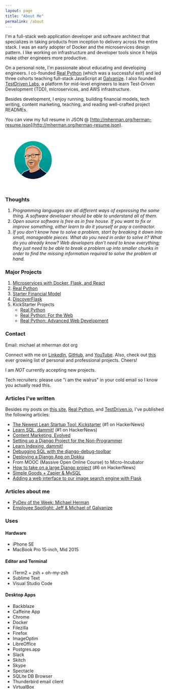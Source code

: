 ```yaml
---
layout: page
title: "About Me"
permalink: /about
---
```



I'm a full-stack web application developer and software architect that specializes in taking products from inception to delivery across the entire stack. I was an early adopter of Docker and the microservices design pattern. I like working on infrastructure and developer tools since it helps make other engineers more productive.

On a personal note, I'm passionate about educating and developing engineers. I co-founded [Real Python](http://www.realpython.com) (which was a successful exit) and led three cohorts teaching full-stack JavaScript at [Galvanize](https://www.galvanize.com/). I also founded [TestDriven Labs](http://testdriven.io/), a platform for mid-level engineers to learn Test-Driven Development (TDD), microservices, and AWS infrastructure.

Besides development, I enjoy running, building financial models, tech writing, content marketing, teaching, and reading well-crafted project READMEs.

<p style="display:none">
Hey I'm Michael - a ginger since I was born and a Radiohead fan since I developed taste. I can't dance - though there's a video of me on YouTube giving it a try. Seinfeld is the best thing ever, made better when paired with a Colorado IPA. Ask me about the NBA sometime - I absorb what I can before I fall asleep. There's a tattoo under my t-shirt - surprise!
</p>

You can view my full resume in JSON @ [http://mherman.org/herman-resume.json](http://mherman.org/herman-resume.json).

<img src="/assets/img/me.png" style="max-width: 35%; border:0; box-shadow: none;" alt="me">

### Thoughts

1. *Programming languages are all different ways of expressing the same thing. A software developer should be able to understand all of them.*
1. *Open source software is free as in free house. If you want to fix or improve something, either learn to do it yourself or pay a contractor.*
1. *If you don't know how to solve a problem, start by breaking it down into small, manageable pieces. What do you need in order to solve it? What do you already know? Web developers don't need to know everything; they just need to be able to break a problem up into smaller chunks in order to find the missing information required to solve the problem at hand.*

### Major Projects

1. [Microservices with Docker, Flask, and React](https://testdriven.io/bundle/microservices-with-docker-flask-and-react/)
1. [Real Python](http://www.realpython.com)
1. [Starter Financial Model](http://www.starterfinancialmodel.com/)
1. [DiscoverFlask](http://discoverflask.com)
1. KickStarter Projects
    - [Real Python](https://www.kickstarter.com/projects/fletcher/practical-python-learn-programming-for-the-real-wo)
    - [Real Python: For the Web](http://www.kickstarter.com/projects/1369857650/real-python-for-web-development-featuring-web2py)
    - [Real Python: Advanced Web Development](https://www.kickstarter.com/projects/721054906/real-python-advanced-web-development-featuring-dja)

### Contact

Email: michael at mherman dot org

Connect with me on [LinkedIn](http://www.linkedin.com/pub/michael-herman/3b/a94/4), [GitHub](https://github.com/mjhea0/), and [YouTube](http://www.youtube.com/hermanmu). Also, check out [this](https://gist.github.com/mjhea0/6763725) ever growing list of personal and professional projects. Cheers!

I am *NOT* currently accepting new projects.

Tech recruiters: please use "i am the walrus" in your cold email so I know you actually read this.

### Articles I've written

Besides my posts on [this site](/), [Real Python](http://www.realpython.com/blog), and [TestDriven.io](https://testdriven.io/authors/herman), I've published the following articles:

- [The Newest Lean Startup Tool: Kickstarter](https://web.archive.org/web/20160602223034/https://segment.com/academy/archives/the-newest-lean-startup-tool-is-kickstarter/) (#1 on HackerNews)
- [Learn SQL, dammit!](http://gun.io/blog/learn-sql/) (#1 on HackerNews)
- [Content Marketing, Evolved](http://gun.io/blog/content-marketing-evolved)
- [Setting up a Django Project for the Non-Programmer](http://gun.io/blog/setting-up-a-django-project)
- [Learn Indexing, dammit!](http://gun.io/blog/learn-indexing-dammit)
- [Debugging SQL with the django-debug-toolbar](http://gun.io/blog/debugging-SQL)
- [Deploying a Django App on Dokku](http://gun.io/blog/deploying-django-app-on-dokku)
- From MOOC (Massive Open Online Course) to Micro-Incubator
- [How to take on a large Django project](http://gun.io/blog/how-to-take-on-a-large-Django-project/) (#6 on HackerNews)
- [Simple Goods + Zapier & MySQL](https://www.simplegoods.co/blog/simple-goods-zapier-and-mysql/)
- [Adding a web interface to our image search engine with Flask](http://www.pyimagesearch.com/2014/12/08/adding-web-interface-image-search-engine-flask/)

### Articles about me

- [PyDev of the Week: Michael Herman](http://www.blog.pythonlibrary.org/2014/11/17/pydev-of-the-week-michael-herman/)
- [Employee Spotlight: Jeff & Michael of Galvanize](https://www.coursereport.com/blog/employee-spotlight-jeff-michael-of-galvanize)

### Uses

#### Hardware

- iPhone SE
- MacBook Pro 15-inch, Mid 2015

#### Editor and Terminal

- iTerm2 + zsh + oh-my-zsh
- Sublime Text
- Visual Studio Code

#### Desktop Apps

- Backblaze
- Caffeine App
- Chrome
- Docker
- Filezilla
- Firefox
- ImageOptim
- LibreOffice
- Postgres.app
- Slack
- Skitch
- Skype
- Spectacle
- SQLite DB Browser
- Thunderbird email client
- VirtualBox

